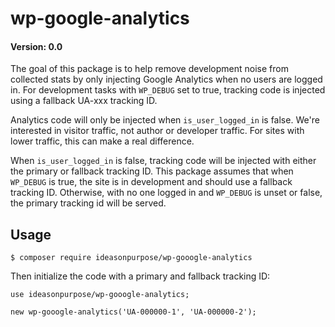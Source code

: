 # wp-google-analytics

#### Version: 0.0

The goal of this package is to help remove development noise from collected stats by only injecting Google Analytics when no users are logged in. For development tasks with `WP_DEBUG` set to true, tracking code is injected using a fallback UA-xxx tracking ID. 

Analytics code will only be injected when `is_user_logged_in` is false. We're interested in visitor traffic, not author or developer traffic. For sites with lower traffic, this can make a real difference.

When `is_user_logged_in` is false, tracking code will be injected with either the primary or fallback tracking ID. This package assumes that when `WP_DEBUG` is true, the site is in development and should use a fallback tracking ID. Otherwise, with no one logged in and `WP_DEBUG` is unset or false, the primary tracking id will be served. 

## Usage

```
$ composer require ideasonpurpose/wp-gooogle-analytics
```

Then initialize the code with a primary and fallback tracking ID:
```
use ideasonpurpose/wp-gooogle-analytics;

new wp-gooogle-analytics('UA-000000-1', 'UA-000000-2');
```

